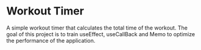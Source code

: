 # Workout Timer

A simple workout timer that calculates the total time of the workout. The goal of this project is to train useEffect, useCallBack and Memo to optimize the performance of the application.
